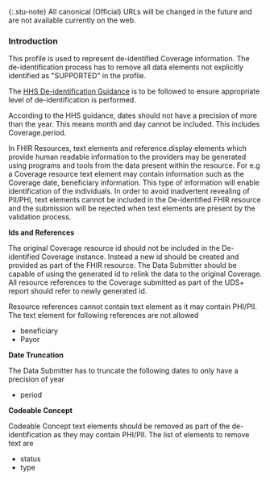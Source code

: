 {:.stu-note}
All canonical (Official) URLs will be changed in the future and are not available currently on the web.

### Introduction

This profile is used to represent de-identified Coverage information. The de-identification process has to remove all data elements not explicitly identified as "SUPPORTED" in the profile. 

The [HHS De-identification Guidance](https://www.hhs.gov/sites/default/files/ocr/privacy/hipaa/understanding/coveredentities/De-identification/hhs_deid_guidance.pdf) is to be followed to ensure appropriate level of de-identification is performed.

According to the HHS guidance, dates should not have a precision of more than the year. This means month and day cannot be included. This includes Coverage.period.

In FHIR Resources, text elements and reference.display elements which provide human readable information to the providers may be generated using programs and tools from the data present within the resource. For e.g a Coverage resource text element may contain information such as the Coverage date, beneficiary information. This type of information will enable identification of the individuals. In order to avoid inadvertent revealing of PII/PHI, text elements cannot be included in the De-identified FHIR resource and the submission will be rejected when text elements are present by the validation process.  

**Ids and References**

The original Coverage resource id should not be included in the De-identified Coverage instance. Instead a new id should be created and provided as part of the FHIR resource. The Data Submitter should be capable of using the generated id to relink the data to the original Coverage. All resource references to the Coverage submitted as part of the UDS+ report should refer to newly generated id.

Resource references cannot contain text element as it may contain PHI/PII. The text element for following references are not allowed

* beneficiary
* Payor


**Date Truncation** 

The Data Submitter has to truncate the following dates to only have a precision of year

* period 

**Codeable Concept**

Codeable Concept text elements should be removed as part of the de-identification as they may contain PHI/PII. The list of elements to remove text are 

* status
* type


